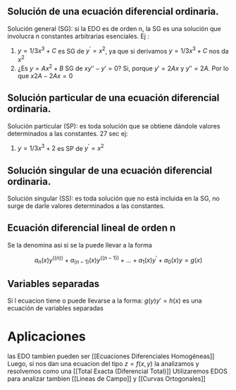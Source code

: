  ## Solución de una ecuación diferencial ordinaria.
    
Solución general (SG): si la EDO es de orden n, la SG es una solución que involucra n constantes arbitrarias esenciales.
Ej :    

1. $y=1/3 x^3+C$ es SG de $y^′=x^2$, ya que si derivamos $y=1/3 x^3+C$ nos da $x^2$
2. ¿Es $y=Ax^2+B$  SG de $x y''-y′=0$? Si, porque $y'=2Ax$ y $y''=2A$. Por lo que $x2A-2Ax = 0$

## Solución particular de una ecuación diferencial ordinaria.
   Solución particular (SP): es toda solución que se obtiene dándole valores determinados a las constantes.
   27 sec
ej: 
1.   $y=1/3 x^3+2$ es SP de $y^′=x^2$


## Solución singular de una ecuación diferencial ordinaria. 
   Solución singular (SS): es toda solución que no está incluida en la SG, no surge de darle valores determinados a las constantes.
   
 ## Ecuación diferencial lineal de orden n
 Se la denomina asi si se la puede llevar a la forma
    

$$a_n (x) y^((n))+a_(n-1) (x) y^((n-1))+…+a_1 (x) y^′+a_0 (x) y=g(x)$$

## Variables separadas
Si l ecuacion tiene o puede llevarse a la forma: 
$g(y)y'=h(x)$
es una ecuación de variables separadas

# Aplicaciones 

las EDO tambien pueden ser [[Ecuaciones Diferenciales Homogéneas]]
Luego, si nos dan una ecuacion del tipo  $z=f(x,y)$ la analizamos y resolvemos como una [[Total Exacta (Diferencial Total)]]
Utilizaremos EDOS para analizar tambien [[Lineas de Campo]] y [[Curvas Ortogonales]]